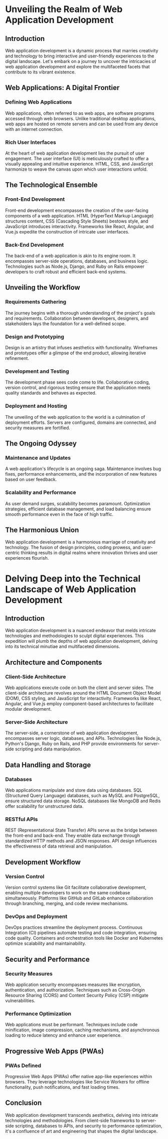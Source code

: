 # Unveiling the Realm of Web Application Development

## Introduction

Web application development is a dynamic process that marries creativity and technology to bring interactive and user-friendly experiences to the digital landscape. Let's embark on a journey to uncover the intricacies of web application development and explore the multifaceted facets that contribute to its vibrant existence.

## Web Applications: A Digital Frontier

### Defining Web Applications

Web applications, often referred to as web apps, are software programs accessed through web browsers. Unlike traditional desktop applications, web apps are hosted on remote servers and can be used from any device with an internet connection.

### Rich User Interfaces

At the heart of web application development lies the pursuit of user engagement. The user interface (UI) is meticulously crafted to offer a visually appealing and intuitive experience. HTML, CSS, and JavaScript harmonize to weave the canvas upon which user interactions unfold.

## The Technological Ensemble

### Front-End Development

Front-end development encompasses the creation of the user-facing components of a web application. HTML (HyperText Markup Language) structures content, CSS (Cascading Style Sheets) bestows style, and JavaScript introduces interactivity. Frameworks like React, Angular, and Vue.js expedite the construction of intricate user interfaces.

### Back-End Development

The back-end of a web application is akin to its engine room. It encompasses server-side operations, databases, and business logic. Technologies such as Node.js, Django, and Ruby on Rails empower developers to craft robust and efficient back-end systems.

## Unveiling the Workflow

### Requirements Gathering

The journey begins with a thorough understanding of the project's goals and requirements. Collaboration between developers, designers, and stakeholders lays the foundation for a well-defined scope.

### Design and Prototyping

Design is an artistry that infuses aesthetics with functionality. Wireframes and prototypes offer a glimpse of the end product, allowing iterative refinement.

### Development and Testing

The development phase sees code come to life. Collaborative coding, version control, and rigorous testing ensure that the application meets quality standards and behaves as expected.

### Deployment and Hosting

The unveiling of the web application to the world is a culmination of deployment efforts. Servers are configured, domains are connected, and security measures are fortified.

## The Ongoing Odyssey

### Maintenance and Updates

A web application's lifecycle is an ongoing saga. Maintenance involves bug fixes, performance enhancements, and the incorporation of new features based on user feedback.

### Scalability and Performance

As user demand surges, scalability becomes paramount. Optimization strategies, efficient database management, and load balancing ensure smooth performance even in the face of high traffic.

## The Harmonious Union

Web application development is a harmonious marriage of creativity and technology. The fusion of design principles, coding prowess, and user-centric thinking results in digital realms where innovation thrives and user experiences flourish.

# Delving Deep into the Technical Landscape of Web Application Development

## Introduction

Web application development is a nuanced endeavor that melds intricate technologies and methodologies to sculpt digital experiences. This expedition will plumb the depths of web application development, delving into its technical minutiae and multifaceted dimensions.

## Architecture and Components

### Client-Side Architecture

Web applications execute code on both the client and server sides. The client-side architecture revolves around the HTML Document Object Model (DOM), CSS styling, and JavaScript for interactivity. Frameworks like React, Angular, and Vue.js employ component-based architectures to facilitate modular development.

### Server-Side Architecture

The server-side, a cornerstone of web application development, encompasses server logic, databases, and APIs. Technologies like Node.js, Python's Django, Ruby on Rails, and PHP provide environments for server-side scripting and data manipulation.

## Data Handling and Storage

### Databases

Web applications manipulate and store data using databases. SQL (Structured Query Language) databases, such as MySQL and PostgreSQL, ensure structured data storage. NoSQL databases like MongoDB and Redis offer scalability for unstructured data.

### RESTful APIs

REST (Representational State Transfer) APIs serve as the bridge between the front-end and back-end. They enable data exchange through standardized HTTP methods and JSON responses. API design influences the effectiveness of data retrieval and manipulation.

## Development Workflow

### Version Control

Version control systems like Git facilitate collaborative development, enabling multiple developers to work on the same codebase simultaneously. Platforms like GitHub and GitLab enhance collaboration through branching, merging, and code review mechanisms.

### DevOps and Deployment

DevOps practices streamline the deployment process. Continuous Integration (CI) pipelines automate testing and code integration, ensuring code quality. Containers and orchestration tools like Docker and Kubernetes optimize scalability and maintainability.

## Security and Performance

### Security Measures

Web application security encompasses measures like encryption, authentication, and authorization. Techniques such as Cross-Origin Resource Sharing (CORS) and Content Security Policy (CSP) mitigate vulnerabilities.

### Performance Optimization

Web applications must be performant. Techniques include code minification, image compression, caching mechanisms, and asynchronous loading to reduce latency and enhance user experience.

## Progressive Web Apps (PWAs)

### PWAs Defined

Progressive Web Apps (PWAs) offer native app-like experiences within browsers. They leverage technologies like Service Workers for offline functionality, push notifications, and fast loading times.

## Conclusion

Web application development transcends aesthetics, delving into intricate technologies and methodologies. From client-side frameworks to server-side scripting, databases to APIs, and security to performance optimization, it's a confluence of art and engineering that shapes the digital landscape.